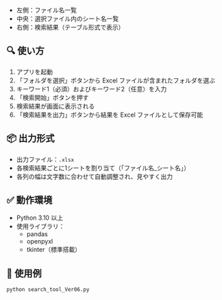
- 左側：ファイル名一覧
- 中央：選択ファイル内のシート名一覧
- 右側：検索結果（テーブル形式で表示）

## 🔍 使い方

1. アプリを起動
2. 「フォルダを選択」ボタンから Excel ファイルが含まれたフォルダを選ぶ
3. キーワード1（必須）およびキーワード2（任意）を入力
4. 「検索開始」ボタンを押す
5. 検索結果が画面に表示される
6. 「検索結果を出力」ボタンから結果を Excel ファイルとして保存可能

## 📦 出力形式

- 出力ファイル：`.xlsx`
- 各検索結果ごとに1シートを割り当て（「ファイル名_シート名」）
- 各列の幅は文字数に合わせて自動調整され、見やすく出力

## ✅ 動作環境

- Python 3.10 以上
- 使用ライブラリ：
  - pandas
  - openpyxl
  - tkinter（標準搭載）

## 📁 使用例

```bash
python search_tool_Ver06.py
